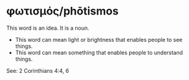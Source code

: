 # φωτισμός/phōtismos
This word is an idea. It is a noun.
* This word can mean light or brightness that enables people to see things.
* This word can mean something that enables people to understand things.

See: 2 Corinthians 4:4, 6
